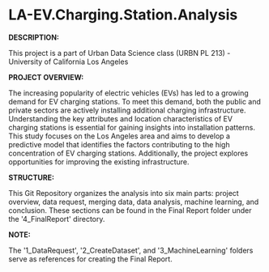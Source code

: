 # LA-EV.Charging.Station.Analysis

**DESCRIPTION:**

This project is a part of Urban Data Science class (URBN PL 213) - University of California Los Angeles 

**PROJECT OVERVIEW:**

The increasing popularity of electric vehicles (EVs) has led to a growing demand for EV charging stations. To meet this demand, both the public and private sectors are actively installing additional charging infrastructure. Understanding the key attributes and location characteristics of EV charging stations is essential for gaining insights into installation patterns. This study focuses on the Los Angeles area and aims to develop a predictive model that identifies the factors contributing to the high concentration of EV charging stations. Additionally, the project explores opportunities for improving the existing infrastructure.

**STRUCTURE:**

This Git Repository organizes the analysis into six main parts: project overview, data request, merging data, data analysis, machine learning, and conclusion. These sections can be found in the Final Report folder under the '4_FinalReport' directory.

**NOTE:**

The '1_DataRequest', '2_CreateDataset', and '3_MachineLearning' folders serve as references for creating the Final Report.
